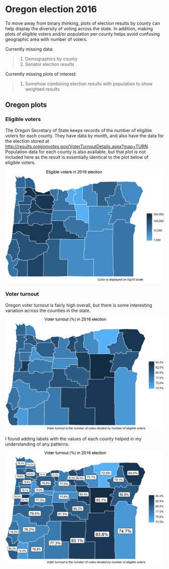 
Oregon election 2016
====================

To move away from binary thinking, plots of election results by county can help display the diversity of voting across the state. In addition, making plots of eligible voters and/or population per county helps avoid confusing geographic area with number of voters.

Currently missing data:

> 1.  Demographics by county
> 2.  Senator election results

Currently missing plots of interest:

> 1.  Somehow combining election results with population to show weighted results

Oregon plots
------------

### Eligible voters

The Oregon Secretary of State keeps records of the number of eligible voters for each county. They have data by month, and also have the data for the election stored at <http://results.oregonvotes.gov/VoterTurnoutDetails.aspx?map=TURN>. Population data for each county is also available, but that plot is not included here as the result is essentially identical to the plot below of eligible voters.

![](README_files/figure-markdown_github/eligible-1.png)

### Voter turnout

Oregon voter turnout is fairly high overall, but there is some interesting variation across the counties in the state.

![](README_files/figure-markdown_github/turnout-1.png)

I found adding labels with the values of each county helped in my understanding of any patterns.

![](README_files/figure-markdown_github/turnout.labels-1.png)
